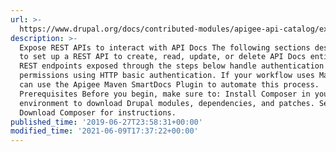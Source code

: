 ```yaml
---
url: >-
  https://www.drupal.org/docs/contributed-modules/apigee-api-catalog/expose-rest-apis-to-interact-with-api-docs
description: >-
  Expose REST APIs to interact with API Docs The following sections describe how
  to set up a REST API to create, read, update, or delete API Docs entities. The
  REST endpoints exposed through the steps below handle authentication and
  permissions using HTTP basic authentication. If your workflow uses Maven, you
  can use the Apigee Maven SmartDocs Plugin to automate this process.
  Prerequisites Before you begin, make sure to: Install Composer in your local
  environment to download Drupal modules, dependencies, and patches. See
  Download Composer for instructions.
published_time: '2019-06-27T23:58:31+00:00'
modified_time: '2021-06-09T17:37:22+00:00'
---
```

